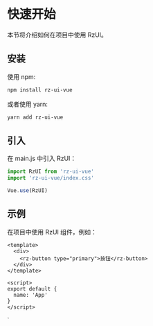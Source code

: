 # 快速开始

本节将介绍如何在项目中使用 RzUI。

## 安装

使用 npm:

```bash
npm install rz-ui-vue
```

或者使用 yarn:

```bash
yarn add rz-ui-vue
```

## 引入

在 main.js 中引入 RzUI：

```js
import RzUI from 'rz-ui-vue'
import 'rz-ui-vue/index.css'

Vue.use(RzUI)
```

## 示例

在项目中使用 RzUI 组件，例如：

```vue
<template>
  <div>
    <rz-button type="primary">按钮</rz-button>
  </div>
</template>

<script>
export default {
  name: 'App'
}
</script>
```
  
`